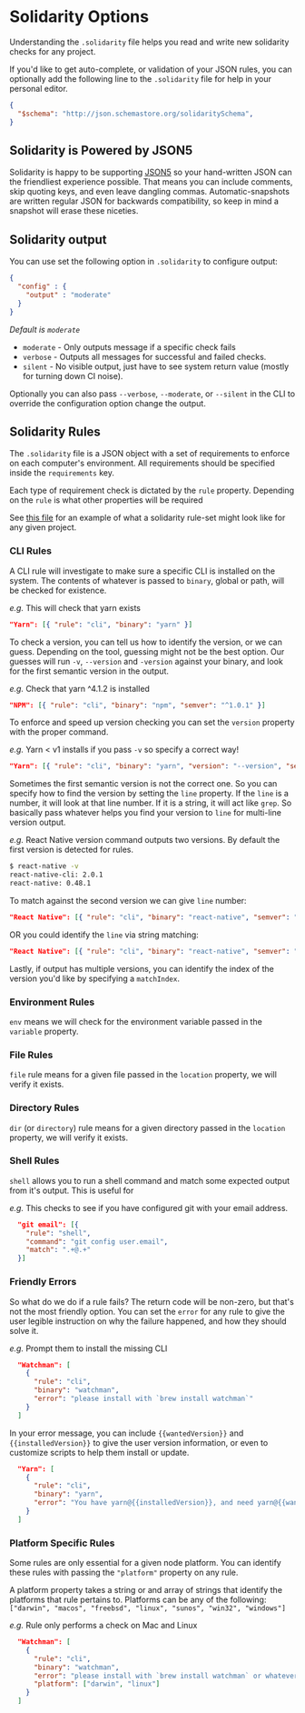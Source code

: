 # Solidarity Options
Understanding the `.solidarity` file helps you read and write new solidarity checks for any project.

If you'd like to get auto-complete, or validation of your JSON rules, you can optionally add the following line to the `.solidarity` file for help in your personal editor.
```json
{
  "$schema": "http://json.schemastore.org/solidaritySchema",
}
```

## Solidarity is Powered by JSON5
Solidarity is happy to be supporting [JSON5](http://json5.org/) so your hand-written JSON can the friendliest experience possible.  That means you can include comments, skip quoting keys, and even leave dangling commas.  Automatic-snapshots are written regular JSON for backwards compatibility, so keep in mind a snapshot will erase these niceties.

## Solidarity output
You can use set the following option in `.solidarity` to configure output:
```json
{
  "config" : {
    "output" : "moderate"
  }
}
```
_Default is `moderate`_

- `moderate` - Only outputs message if a specific check fails
- `verbose`  - Outputs all messages for successful and failed checks.
- `silent`   - No visible output, just have to see system return value (mostly for turning down CI noise).

Optionally you can also pass `--verbose`, `--moderate`, or `--silent` in the CLI to override the configuration option change the output.

## Solidarity Rules
The `.solidarity` file is a JSON object with a set of requirements to enforce on each computer's environment.  All requirements should be specified inside the `requirements` key.

Each type of requirement check is dictated by the `rule` property.  Depending on the `rule` is what other properties will be required

See [this file](../.solidarity.example.json) for an example of what a solidarity rule-set might look like for any given project.

### CLI Rules

A CLI rule will investigate to make sure a specific CLI is installed on the system.  The contents of whatever is passed to `binary`, global or path, will be checked for existence.

*e.g.* This will check that yarn exists
```json
"Yarn": [{ "rule": "cli", "binary": "yarn" }]
```

To check a version, you can tell us how to identify the version, or we can guess.  Depending on the tool, guessing might not be the best option.  Our guesses will run `-v`, `--version` and `-version` against your binary, and look for the first semantic version in the output.

*e.g.* Check that yarn ^4.1.2 is installed
```json
"NPM": [{ "rule": "cli", "binary": "npm", "semver": "^1.0.1" }]
```

To enforce and speed up version checking you can set the `version` property with the proper command.

*e.g.* Yarn < v1 installs if you pass `-v` so specify a correct way!
```json
"Yarn": [{ "rule": "cli", "binary": "yarn", "version": "--version", "semver": "^0.27.5" }]
```

Sometimes the first semantic version is not the correct one.  So you can specify how to find the version by setting the `line` property.  If the `line` is a number, it will look at that line number.  If it is a string, it will act like `grep`.  So basically pass whatever helps you find your version to `line` for multi-line version output.

*e.g.* React Native version command outputs two versions. By default the first version is detected for rules.
```sh
$ react-native -v
react-native-cli: 2.0.1
react-native: 0.48.1
```
To match against the second version we can give `line` number:
```json
"React Native": [{ "rule": "cli", "binary": "react-native", "semver": "^0.48.1", "line": 2 }]
```
OR you could identify the `line` via string matching:
```json
"React Native": [{ "rule": "cli", "binary": "react-native", "semver": "^0.48.1", "line": "react-native:" }]
```

Lastly, if output has multiple versions, you can identify the index of the version you'd like by specifying a `matchIndex`.

### Environment Rules
`env` means we will check for the environment variable passed in the `variable` property.

### File Rules
`file` rule means for a given file passed in the `location` property, we will verify it exists.

### Directory Rules
`dir` (or `directory`) rule means for a given directory passed in the `location` property, we will verify it exists.

### Shell Rules
`shell` allows you to run a shell command and match some expected output from it's output. This is useful for

*e.g.* This checks to see if you have configured git with your email address.
```json
  "git email": [{
    "rule": "shell",
    "command": "git config user.email",
    "match": ".+@.+"
  }]
```

### Friendly Errors

So what do we do if a rule fails? The return code will be non-zero, but that's not the most friendly option. You can set the `error` for any rule to give the user legible instruction on why the failure happened, and how they should solve it.

_e.g._ Prompt them to install the missing CLI

```json
  "Watchman": [
    {
      "rule": "cli",
      "binary": "watchman",
      "error": "please install with `brew install watchman`"
    }
  ]
```

In your error message, you can include `{{wantedVersion}}` and `{{installedVersion}}` to give the user version information, or even to customize scripts to help them install or update.

```json
  "Yarn": [
    {
      "rule": "cli",
      "binary": "yarn",
      "error": "You have yarn@{{installedVersion}}, and need yarn@{{wantedVersion}}. Fix with `npm install -g yarn@{{wantedVersion}}`"
    }
  ]
```

### Platform Specific Rules

Some rules are only essential for a given node platform. You can identify these rules with passing the `"platform"` property on any rule.

A platform property takes a string or and array of strings that identify the platforms that rule pertains to. Platforms can be any of the following: `["darwin", "macos", "freebsd", "linux", "sunos", "win32", "windows"]`

_e.g._ Rule only performs a check on Mac and Linux

```json
  "Watchman": [
    {
      "rule": "cli",
      "binary": "watchman",
      "error": "please install with `brew install watchman` or whatever friendly package management service you use.",
      "platform": ["darwin", "linux"]
    }
  ]
```
